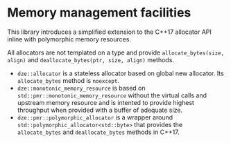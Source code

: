 # Memory management facilities

This library introduces a simplified extension to the C++17 allocator API inline with polymorphic memory resources.

All allocators are not templated on a type and provide `allocate_bytes(size, align)` and `deallocate_bytes(ptr, size, align)` methods.

 - `dze::allocator` is a stateless allocator based on global new allocator. Its `allocate_bytes` method is `noexcept`.
 - `dze::monotonic_memory_resource` is based on `std::pmr::monotonic_memory_resource` without the virtual calls and upstream memory resource and is intented to provide highest throughput when provided with a buffer of adequate size.
 - `dze::pmr::polymorphic_allocator` is a wrapper around `std::polymorphic_allocator<std::byte>` that provides the `allocate_bytes` and `deallocate_bytes` methods in C++17.
